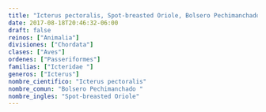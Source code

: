 ```yaml
---
title: "Icterus pectoralis, Spot-breasted Oriole, Bolsero Pechimanchado "
date: 2017-08-18T20:46:32-06:00
draft: false
reinos: ["Animalia"]
divisiones: ["Chordata"]
clases: ["Aves"]
ordenes: ["Passeriformes"]
familias: ["Icteridae "]
generos: ["Icterus"]
nombre_cientifico: "Icterus pectoralis"
nombre_comun: "Bolsero Pechimanchado "
nombre_ingles: "Spot-breasted Oriole"
---
```

